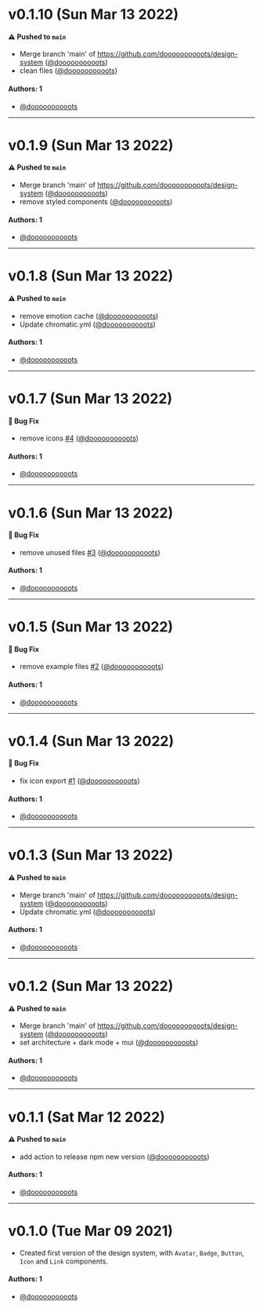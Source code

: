 # v0.1.10 (Sun Mar 13 2022)

#### ⚠️ Pushed to `main`

- Merge branch 'main' of https://github.com/doooooooooots/design-system ([@doooooooooots](https://github.com/doooooooooots))
- clean files ([@doooooooooots](https://github.com/doooooooooots))

#### Authors: 1

- [@doooooooooots](https://github.com/doooooooooots)

---

# v0.1.9 (Sun Mar 13 2022)

#### ⚠️ Pushed to `main`

- Merge branch 'main' of https://github.com/doooooooooots/design-system ([@doooooooooots](https://github.com/doooooooooots))
- remove styled components ([@doooooooooots](https://github.com/doooooooooots))

#### Authors: 1

- [@doooooooooots](https://github.com/doooooooooots)

---

# v0.1.8 (Sun Mar 13 2022)

#### ⚠️ Pushed to `main`

- remove emotion cache ([@doooooooooots](https://github.com/doooooooooots))
- Update chromatic.yml ([@doooooooooots](https://github.com/doooooooooots))

#### Authors: 1

- [@doooooooooots](https://github.com/doooooooooots)

---

# v0.1.7 (Sun Mar 13 2022)

#### 🐛 Bug Fix

- remove icons [#4](https://github.com/doooooooooots/design-system/pull/4) ([@doooooooooots](https://github.com/doooooooooots))

#### Authors: 1

- [@doooooooooots](https://github.com/doooooooooots)

---

# v0.1.6 (Sun Mar 13 2022)

#### 🐛 Bug Fix

- remove unused files [#3](https://github.com/doooooooooots/design-system/pull/3) ([@doooooooooots](https://github.com/doooooooooots))

#### Authors: 1

- [@doooooooooots](https://github.com/doooooooooots)

---

# v0.1.5 (Sun Mar 13 2022)

#### 🐛 Bug Fix

- remove example files [#2](https://github.com/doooooooooots/design-system/pull/2) ([@doooooooooots](https://github.com/doooooooooots))

#### Authors: 1

- [@doooooooooots](https://github.com/doooooooooots)

---

# v0.1.4 (Sun Mar 13 2022)

#### 🐛 Bug Fix

- fix icon export [#1](https://github.com/doooooooooots/design-system/pull/1) ([@doooooooooots](https://github.com/doooooooooots))

#### Authors: 1

- [@doooooooooots](https://github.com/doooooooooots)

---

# v0.1.3 (Sun Mar 13 2022)

#### ⚠️ Pushed to `main`

- Merge branch 'main' of https://github.com/doooooooooots/design-system ([@doooooooooots](https://github.com/doooooooooots))
- Update chromatic.yml ([@doooooooooots](https://github.com/doooooooooots))

#### Authors: 1

- [@doooooooooots](https://github.com/doooooooooots)

---

# v0.1.2 (Sun Mar 13 2022)

#### ⚠️ Pushed to `main`

- Merge branch 'main' of https://github.com/doooooooooots/design-system ([@doooooooooots](https://github.com/doooooooooots))
- set architecture + dark mode + mui ([@doooooooooots](https://github.com/doooooooooots))

#### Authors: 1

- [@doooooooooots](https://github.com/doooooooooots)

---

# v0.1.1 (Sat Mar 12 2022)

#### ⚠️ Pushed to `main`

- add action to release npm new version ([@doooooooooots](https://github.com/doooooooooots))

#### Authors: 1

- [@doooooooooots](https://github.com/doooooooooots)

---

# v0.1.0 (Tue Mar 09 2021)

- Created first version of the design system, with `Avatar`, `Badge`, `Button`, `Icon` and `Link` components.

#### Authors: 1

- [@doooooooooots](https://github.com/doooooooooots)
